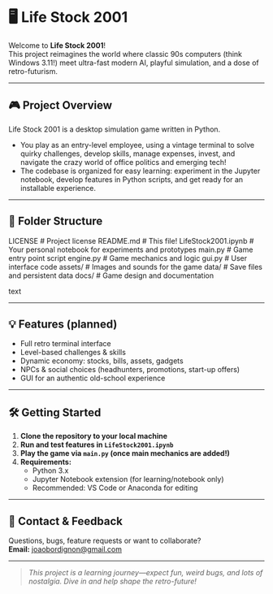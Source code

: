# 🖥️ Life Stock 2001

Welcome to **Life Stock 2001**!  
This project reimagines the world where classic 90s computers (think Windows 3.11!) meet ultra-fast modern AI, playful simulation, and a dose of retro-futurism.

---

## 🎮 Project Overview

Life Stock 2001 is a desktop simulation game written in Python.  
- You play as an entry-level employee, using a vintage terminal to solve quirky challenges, develop skills, manage expenses, invest, and navigate the crazy world of office politics and emerging tech!  
- The codebase is organized for easy learning: experiment in the Jupyter notebook, develop features in Python scripts, and get ready for an installable experience.

---

## 📁 Folder Structure

LICENSE # Project license
README.md # This file!
LifeStock2001.ipynb # Your personal notebook for experiments and prototypes
main.py # Game entry point script
engine.py # Game mechanics and logic
gui.py # User interface code
assets/ # Images and sounds for the game
data/ # Save files and persistent data
docs/ # Game design and documentation

text

---

## 💡 Features (planned)

- Full retro terminal interface
- Level-based challenges & skills
- Dynamic economy: stocks, bills, assets, gadgets
- NPCs & social choices (headhunters, promotions, start-up offers)
- GUI for an authentic old-school experience

---

## 🛠️ Getting Started

1. **Clone the repository to your local machine**
2. **Run and test features in `LifeStock2001.ipynb`**
3. **Play the game via `main.py` (once main mechanics are added!)**
4. **Requirements:**  
   - Python 3.x  
   - Jupyter Notebook extension (for learning/notebook only)
   - Recommended: VS Code or Anaconda for editing

---

## 📧 Contact & Feedback

Questions, bugs, feature requests or want to collaborate?  
**Email:** [joaobordignon@gmail.com](mailto:joaobordignon@gmail.com)

---

> *This project is a learning journey—expect fun, weird bugs, and lots of nostalgia. Dive in and help shape the retro-future!*